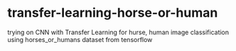 # transfer-learning-horse-or-human
 trying on CNN with Transfer Learning for hurse, human image classification using horses_or_humans dataset from tensorflow

